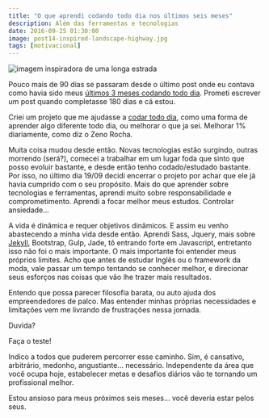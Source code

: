 ```yaml
---
title: "O que aprendi codando todo dia nos últimos seis meses"
description: Além das ferramentas e tecnologias
date: 2016-09-25 01:30:00
image: post14-inspired-landscape-highway.jpg
tags: [motivacional]
---
```


![imagem inspiradora de uma longa estrada](../../assets/images/post14-inspired-landscape-highway.jpg)

Pouco mais de 90 dias se passaram desde o último post onde eu contava como havia sido meus [últimos 3 meses codando todo dia](http://jonathanslima.github.io/2016/tres-meses-codificando-diariamente/). Prometi escrever um post quando completasse 180 dias e cá estou.

Criei um projeto que me ajudasse a [codar todo dia](http://jonathanslima.github.io/2016/projeto-coding-everyday/), como uma forma de aprender algo diferente todo dia, ou melhorar o que ja sei. Melhorar 1% diariamente, como diz o Zeno Rocha.  

Muita coisa mudou desde então. Novas tecnologias estão surgindo, outras morrendo (será?), comecei a trabalhar em um lugar foda que sinto que posso evoluir bastante, e desde então tenho codado/estudado bastante. Por isso, no último dia 19/09 decidi encerrar o projeto por achar que ele já havia cumprido com o seu propósito. Mais do que aprender sobre tecnologias e ferramentas, aprendi muito sobre responsabilidade e comprometimento. Aprendi a focar melhor meus estudos. Controlar ansiedade...

A vida é dinâmica e requer objetivos dinâmicos. E assim eu venho abastecendo a minha vida desde então. Aprendi Sass, Jquery, mais sobre [Jekyll](http://jonathanslima.github.io/2016/problemas-de-paginacao-no-jekyll/), Bootstrap, Gulp, Jade, tô entrando forte em  Javascript, entretanto isso não foi o mais importante. O mais importante foi entender meus próprios limites. Acho que antes de estudar Inglês ou o framework da moda, vale passar um tempo tentando se conhecer melhor, e direcionar seus esforços nas coisas que vão lhe trazer mais resultados. 

Entendo que possa parecer filosofia barata, ou auto ajuda dos empreendedores de palco. Mas entender minhas próprias necessidades e limitações vem me livrando de frustrações nessa jornada.

Duvida?

Faça o teste!

Indico a todos que puderem percorrer esse caminho. Sim, é cansativo, arbitrário, medonho, angustiante... necessário. Independente da área que você ocupa hoje, estabelecer metas e desafios diários vão te tornando um profissional melhor. 

Estou ansioso para meus próximos seis meses... você deveria estar pelos seus.


